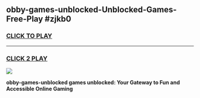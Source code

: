 
## obby-games-unblocked-Unblocked-Games-Free-Play #zjkb0
<h3>
<a href="https://us.freeplayer.one?title=obby-games-unblocked&ref=9M">CLICK TO PLAY</a></h3>
<hr>

<h3>
<a href="https://us.freeplayer.one?title=obby-games-unblocked&ref=9M">CLICK 2 PLAY</a>
  
</h3>

<a href="https://us.freeplayer.one?title=obby-games-unblocked&ref=9M"><img src="https://clearcache.store/games.png"></a>


**obby-games-unblocked games unblocked: Your Gateway to Fun and Accessible Online Gaming**
